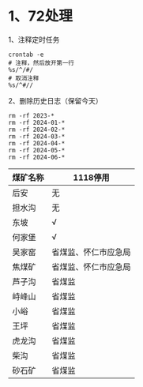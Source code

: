 # 1、72处理

1、注释定时任务

```shell
crontab -e
# 注释，然后放开第一行
%s/^/#/
# 取消注释
%s/^#//
```

2、删除历史日志（保留今天）

```shell
rm -rf 2023-*
rm -rf 2024-01-*
rm -rf 2024-02-*
rm -rf 2024-03-*
rm -rf 2024-04-*
rm -rf 2024-05-*
rm -rf 2024-06-*
```


| 煤矿名称 | 1118停用     |
| ---- | ---------- |
| 后安   | 无          |
| 担水沟  | 无          |
| 东坡   | √          |
| 何家堡  | √          |
| 吴家窑  | 省煤监、怀仁市应急局 |
| 焦煤矿  | 省煤监、怀仁市应急局 |
| 芦子沟  | 省煤监        |
| 峙峰山  | 省煤监        |
| 小峪   | 省煤监        |
| 王坪   | 省煤监        |
| 虎龙沟  | 省煤监        |
| 柴沟   | 省煤监        |
| 砂石矿  | 省煤监        |
